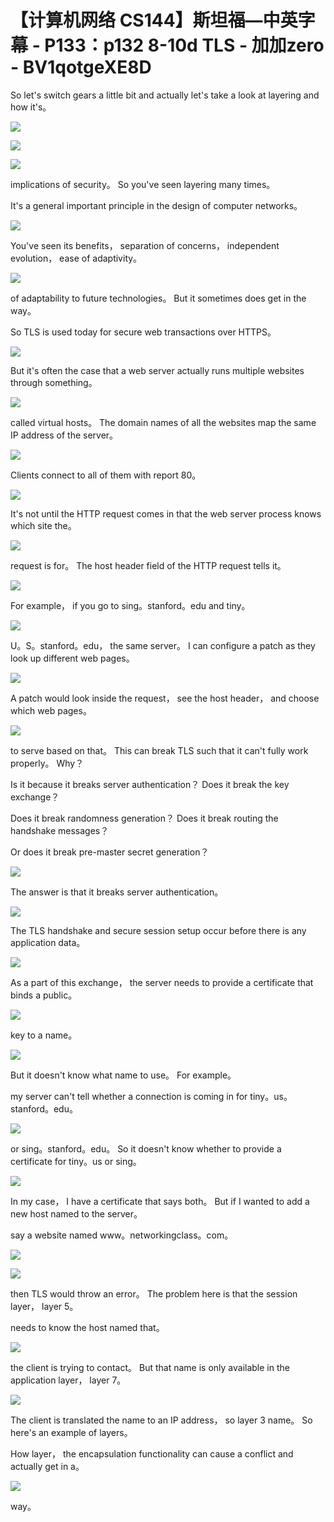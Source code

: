 # 【计算机网络 CS144】斯坦福—中英字幕 - P133：p132 8-10d TLS - 加加zero - BV1qotgeXE8D

 So let's switch gears a little bit and actually let's take a look at layering and how it's。



![](img/627cbfc716011dd75ff6c27291d5a87d_1.png)

![](img/627cbfc716011dd75ff6c27291d5a87d_2.png)

![](img/627cbfc716011dd75ff6c27291d5a87d_3.png)

 implications of security。 So you've seen layering many times。

 It's a general important principle in the design of computer networks。



![](img/627cbfc716011dd75ff6c27291d5a87d_5.png)

 You've seen its benefits， separation of concerns， independent evolution， ease of adaptivity。



![](img/627cbfc716011dd75ff6c27291d5a87d_7.png)

 of adaptability to future technologies。 But it sometimes does get in the way。

 So TLS is used today for secure web transactions over HTTPS。



![](img/627cbfc716011dd75ff6c27291d5a87d_9.png)

 But it's often the case that a web server actually runs multiple websites through something。



![](img/627cbfc716011dd75ff6c27291d5a87d_11.png)

 called virtual hosts。 The domain names of all the websites map the same IP address of the server。



![](img/627cbfc716011dd75ff6c27291d5a87d_13.png)

 Clients connect to all of them with report 80。

![](img/627cbfc716011dd75ff6c27291d5a87d_15.png)

 It's not until the HTTP request comes in that the web server process knows which site the。



![](img/627cbfc716011dd75ff6c27291d5a87d_17.png)

 request is for。 The host header field of the HTTP request tells it。



![](img/627cbfc716011dd75ff6c27291d5a87d_19.png)

 For example， if you go to sing。stanford。edu and tiny。



![](img/627cbfc716011dd75ff6c27291d5a87d_21.png)

 U。S。stanford。edu， the same server。 I can configure a patch as they look up different web pages。



![](img/627cbfc716011dd75ff6c27291d5a87d_23.png)

 A patch would look inside the request， see the host header， and choose which web pages。



![](img/627cbfc716011dd75ff6c27291d5a87d_25.png)

 to serve based on that。 This can break TLS such that it can't fully work properly。 Why？

 Is it because it breaks server authentication？ Does it break the key exchange？

 Does it break randomness generation？ Does it break routing the handshake messages？

 Or does it break pre-master secret generation？

![](img/627cbfc716011dd75ff6c27291d5a87d_27.png)

 The answer is that it breaks server authentication。



![](img/627cbfc716011dd75ff6c27291d5a87d_29.png)

 The TLS handshake and secure session setup occur before there is any application data。



![](img/627cbfc716011dd75ff6c27291d5a87d_31.png)

 As a part of this exchange， the server needs to provide a certificate that binds a public。



![](img/627cbfc716011dd75ff6c27291d5a87d_33.png)

 key to a name。

![](img/627cbfc716011dd75ff6c27291d5a87d_35.png)

 But it doesn't know what name to use。 For example。

 my server can't tell whether a connection is coming in for tiny。us。stanford。edu。



![](img/627cbfc716011dd75ff6c27291d5a87d_37.png)

 or sing。stanford。edu。 So it doesn't know whether to provide a certificate for tiny。us or sing。



![](img/627cbfc716011dd75ff6c27291d5a87d_39.png)

 In my case， I have a certificate that says both。 But if I wanted to add a new host named to the server。

 say a website named www。networkingclass。com。

![](img/627cbfc716011dd75ff6c27291d5a87d_41.png)

![](img/627cbfc716011dd75ff6c27291d5a87d_42.png)

 then TLS would throw an error。 The problem here is that the session layer， layer 5。

 needs to know the host named that。

![](img/627cbfc716011dd75ff6c27291d5a87d_44.png)

 the client is trying to contact。 But that name is only available in the application layer， layer 7。



![](img/627cbfc716011dd75ff6c27291d5a87d_46.png)

 The client is translated the name to an IP address， so layer 3 name。 So here's an example of layers。

 How layer， the encapsulation functionality can cause a conflict and actually get in a。



![](img/627cbfc716011dd75ff6c27291d5a87d_48.png)

 way。
